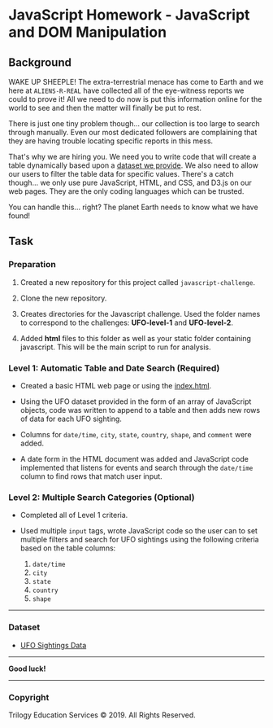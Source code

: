 # JavaScript Homework - JavaScript and DOM Manipulation

## Background

WAKE UP SHEEPLE! The extra-terrestrial menace has come to Earth and we here at `ALIENS-R-REAL` have collected all of the eye-witness reports we could to prove it! All we need to do now is put this information online for the world to see and then the matter will finally be put to rest.

There is just one tiny problem though... our collection is too large to search through manually. Even our most dedicated followers are complaining that they are having trouble locating specific reports in this mess.

That's why we are hiring you. We need you to write code that will create a table dynamically based upon a [dataset we provide](StarterCode/static/js/data.js). We also need to allow our users to filter the table data for specific values. There's a catch though... we only use pure JavaScript, HTML, and CSS, and D3.js on our web pages. They are the only coding languages which can be trusted.

You can handle this... right? The planet Earth needs to know what we have found!

## Task

### Preparation

1. Created a new repository for this project called `javascript-challenge`.

2. Clone the new repository.

3. Creates directories for the Javascript challenge. Used the folder names to correspond to the challenges: **UFO-level-1** and **UFO-level-2**.

4. Added **html** files to this folder as well as your static folder containing javascript. This will be the main script to run for analysis.

### Level 1: Automatic Table and Date Search (Required)

* Created a basic HTML web page or using the [index.html](StarterCode/index.html). 

* Using the UFO dataset provided in the form of an array of JavaScript objects, code was written to append to a table and then adds new rows of data for each UFO sighting.

* Columns for `date/time`, `city`, `state`, `country`, `shape`, and `comment` were added.

* A date form in the HTML document was added and JavaScript code implemented that listens for events and search through the `date/time` column to find rows that match user input.

### Level 2: Multiple Search Categories (Optional)

* Completed all of Level 1 criteria.

* Used multiple `input` tags, wrote JavaScript code so the user can to set multiple filters and search for UFO sightings using the following criteria based on the table columns:

  1. `date/time`
  2. `city`
  3. `state`
  4. `country`
  5. `shape`

- - -

### Dataset

* [UFO Sightings Data](StarterCode/static/js/data.js)

- - -

**Good luck!**

- - -

### Copyright

Trilogy Education Services © 2019. All Rights Reserved.
